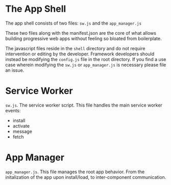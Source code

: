 # The App Shell
The app shell consists of two files: `sw.js` and the `app_manager.js`

These two files along with the manifest.json are the core of what allows building progressive web apps without feeling so bloated from boilerplate.

The javascript files reside in the `shell` directory and do not require intervention or editing by the developer. Framework developers should instead be modifying the `config.js` file in the root directory. If you find a use case wherein modifying the `sw.js` or `app_manager.js` is necessary please file an issue.

# Service Worker

`sw.js`. The service worker script. This file handles the main service worker events:

- install
- activate
- message
- fetch

# App Manager

`app_manager.js`. This file manages the root app behavior. From the initalization of the app upon install/load, to inter-component communication.
